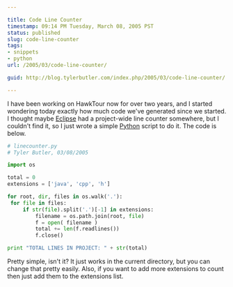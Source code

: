 ```yaml
---

title: Code Line Counter
timestamp: 09:14 PM Tuesday, March 08, 2005 PST
status: published
slug: code-line-counter
tags:
- snippets
- python
url: /2005/03/code-line-counter/

guid: http://blog.tylerbutler.com/index.php/2005/03/code-line-counter/

---
```


I have been working on HawkTour now for over two years, and I started
wondering today exactly how much code we've generated since we started. I
thought maybe [Eclipse][1] had a project-wide line counter somewhere, but I
couldn't find it, so I just wrote a simple [Python][2] script to do it. The
code is below.

```python
# linecounter.py
# Tyler Butler, 03/08/2005

import os

total = 0
extensions = ['java', 'cpp', 'h']

for root, dir, files in os.walk('.'):
 for file in files:
     if str(file).split('.')[-1] in extensions:
         filename = os.path.join(root, file)
         f = open( filename )
         total += len(f.readlines())
         f.close()

print "TOTAL LINES IN PROJECT: " + str(total)
```

Pretty simple, isn't it? It just works in the current directory, but you can
change that pretty easily. Also, if you want to add more extensions to count
then just add them to the extensions list.

   [1]: http://www.eclipse.org
   [2]: http://www.python.org

